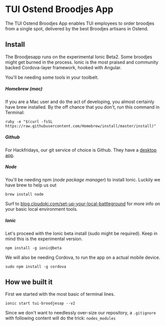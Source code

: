 # TUI Ostend Broodjes App

The TUI Ostend Broodjes App enables TUI employees to order broodjes from a single spot, delivered by the best Broodjes artisans in Ostend.

## Install

The Broodjesapp runs on the experimental Ionic Beta2. Some broodjes might get burned in the process.
Ionic is the most praised and community backed Cordova-layer framework, hooked with Angular.

You'll be needing some tools in your toolbelt.

##### Homebrew (mac)
If you are a Mac user and do the act of developing, you almost certainly have brew installed. By the off chance that you don't, run this command in Terminal:

`ruby -e "$(curl -fsSL https://raw.githubusercontent.com/Homebrew/install/master/install)"`

##### Github
For Hackfridays, our git service of choice is Github. They have a [desktop app](https://desktop.github.com/).

##### Node
You'll be needing npm (*node package manager*) to install Ionic. Luckily we have brew to help us out

`brew install node`

Surf to [blog.cloudoki.com/set-up-your-local-battleground](http://blog.cloudoki.com/set-up-your-local-battleground/) for more info on your basic local environment tools.

##### Ionic
Let's proceed with the Ionic beta install (sudo might be required). Keep in mind this is the experimental version.

`npm install -g ionic@beta`

We will also be needing Cordova, to run the app on a actual mobile device.

`sudo npm install -g cordova`


## How we built it

First we started with the most basic of terminal lines.

`ionic start tui-broodjesap --v2`

Since we don't want to needlessly over-size our repository, a `.gitignore` with following content will do the trick: `nodes_modules`
